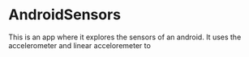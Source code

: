 # AndroidSensors
This is an app where it explores the sensors of an android. It uses the accelerometer and linear acceloremeter to 
